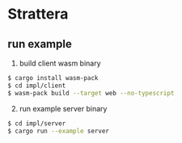 # Strattera

## run example

1. build client wasm binary

```sh
$ cargo install wasm-pack
$ cd impl/client
$ wasm-pack build --target web --no-typescript
```

2. run example server binary

```sh
$ cd impl/server
$ cargo run --example server
```

